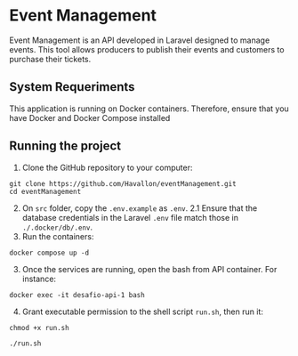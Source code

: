 # Event Management
Event Management is an API developed in Laravel designed to manage events. This tool allows producers to publish their events and customers to purchase their tickets.

## System Requeriments
This application is running on Docker containers. Therefore, ensure that you have Docker and Docker Compose installed

## Running the project
1. Clone the GitHub repository to your computer:
```
git clone https://github.com/Havallon/eventManagement.git
cd eventManagement
```
2. On `src` folder, copy the `.env.example` as `.env`.
2.1 Ensure that the database credentials in the Laravel `.env` file match those in `./.docker/db/.env`.
2. Run the containers:
```
docker compose up -d
```
3. Once the services are running, open the bash from API container. For instance:
```
docker exec -it desafio-api-1 bash
```
4. Grant executable permission to the shell script `run.sh`, then run it:
```
chmod +x run.sh
```
```
./run.sh
```